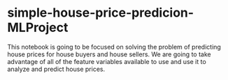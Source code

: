 # simple-house-price-predicion-MLProject
This notebook is going to be focused on solving the problem of predicting house prices for house buyers and house sellers. We are going to take advantage of all of the feature variables available to use and use it to analyze and predict house prices.

